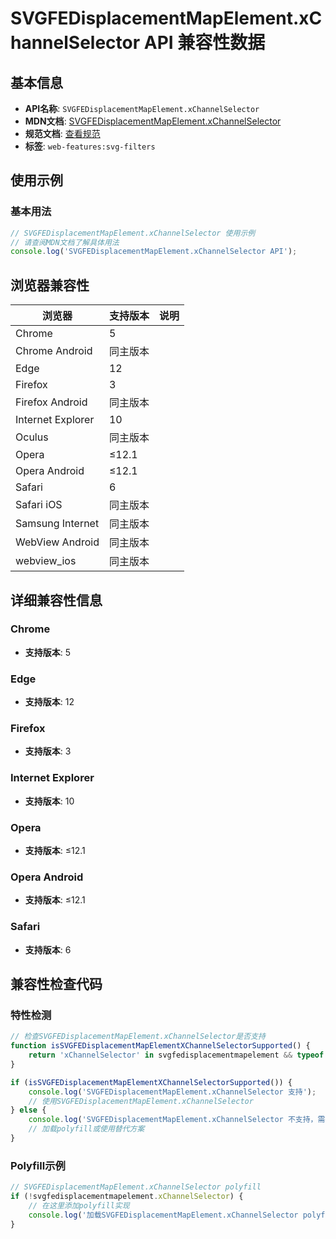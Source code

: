 # SVGFEDisplacementMapElement.xChannelSelector API 兼容性数据

## 基本信息

- **API名称**: `SVGFEDisplacementMapElement.xChannelSelector`
- **MDN文档**: [SVGFEDisplacementMapElement.xChannelSelector](https://developer.mozilla.org/docs/Web/API/SVGFEDisplacementMapElement/xChannelSelector)
- **规范文档**: [查看规范](https://drafts.fxtf.org/filter-effects/#dom-svgfedisplacementmapelement-xchannelselector)
- **标签**: `web-features:svg-filters`

## 使用示例

### 基本用法

```javascript
// SVGFEDisplacementMapElement.xChannelSelector 使用示例
// 请查阅MDN文档了解具体用法
console.log('SVGFEDisplacementMapElement.xChannelSelector API');
```

## 浏览器兼容性

| 浏览器 | 支持版本 | 说明 |
|--------|----------|------|
| Chrome | 5 |  |
| Chrome Android | 同主版本 |  |
| Edge | 12 |  |
| Firefox | 3 |  |
| Firefox Android | 同主版本 |  |
| Internet Explorer | 10 |  |
| Oculus | 同主版本 |  |
| Opera | ≤12.1 |  |
| Opera Android | ≤12.1 |  |
| Safari | 6 |  |
| Safari iOS | 同主版本 |  |
| Samsung Internet | 同主版本 |  |
| WebView Android | 同主版本 |  |
| webview_ios | 同主版本 |  |

## 详细兼容性信息

### Chrome

- **支持版本**: 5

### Edge

- **支持版本**: 12

### Firefox

- **支持版本**: 3

### Internet Explorer

- **支持版本**: 10

### Opera

- **支持版本**: ≤12.1

### Opera Android

- **支持版本**: ≤12.1

### Safari

- **支持版本**: 6

## 兼容性检查代码

### 特性检测

```javascript
// 检查SVGFEDisplacementMapElement.xChannelSelector是否支持
function isSVGFEDisplacementMapElementXChannelSelectorSupported() {
    return 'xChannelSelector' in svgfedisplacementmapelement && typeof svgfedisplacementmapelement.xChannelSelector === 'function';
}

if (isSVGFEDisplacementMapElementXChannelSelectorSupported()) {
    console.log('SVGFEDisplacementMapElement.xChannelSelector 支持');
    // 使用SVGFEDisplacementMapElement.xChannelSelector
} else {
    console.log('SVGFEDisplacementMapElement.xChannelSelector 不支持，需要polyfill');
    // 加载polyfill或使用替代方案
}
```

### Polyfill示例

```javascript
// SVGFEDisplacementMapElement.xChannelSelector polyfill
if (!svgfedisplacementmapelement.xChannelSelector) {
    // 在这里添加polyfill实现
    console.log('加载SVGFEDisplacementMapElement.xChannelSelector polyfill');
}
```

